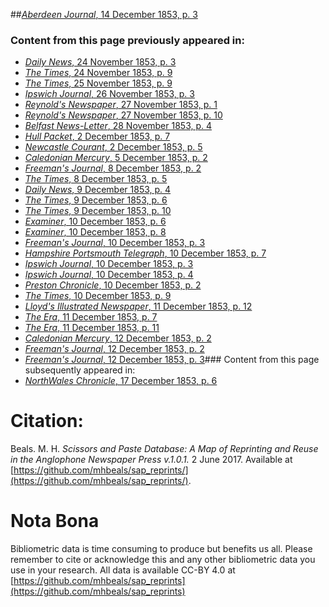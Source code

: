 ##[*Aberdeen Journal*, 14 December 1853, p. 3](https://mhbeals.github.io/sap_html/Aberdeen-Journal/Aberdeen-Journal-14-December-1853-p-3)

### Content from this page previously appeared in:
+ [*Daily News*, 24 November 1853, p. 3](https://mhbeals.github.io/sap_html/Daily-News/Daily-News-24-November-1853-p-3)
+ [*The Times*, 24 November 1853, p. 9](https://mhbeals.github.io/sap_html/The-Times/The-Times-24-November-1853-p-9)
+ [*The Times*, 25 November 1853, p. 9](https://mhbeals.github.io/sap_html/The-Times/The-Times-25-November-1853-p-9)
+ [*Ipswich Journal*, 26 November 1853, p. 3](https://mhbeals.github.io/sap_html/Ipswich-Journal/Ipswich-Journal-26-November-1853-p-3)
+ [*Reynold's Newspaper*, 27 November 1853, p. 1](https://mhbeals.github.io/sap_html/Reynold's-Newspaper/Reynold's-Newspaper-27-November-1853-p-1)
+ [*Reynold's Newspaper*, 27 November 1853, p. 10](https://mhbeals.github.io/sap_html/Reynold's-Newspaper/Reynold's-Newspaper-27-November-1853-p-10)
+ [*Belfast News-Letter*, 28 November 1853, p. 4](https://mhbeals.github.io/sap_html/Belfast-News-Letter/Belfast-News-Letter-28-November-1853-p-4)
+ [*Hull Packet*, 2 December 1853, p. 7](https://mhbeals.github.io/sap_html/Hull-Packet/Hull-Packet-2-December-1853-p-7)
+ [*Newcastle Courant*, 2 December 1853, p. 5](https://mhbeals.github.io/sap_html/Newcastle-Courant/Newcastle-Courant-2-December-1853-p-5)
+ [*Caledonian Mercury*, 5 December 1853, p. 2](https://mhbeals.github.io/sap_html/Caledonian-Mercury/Caledonian-Mercury-5-December-1853-p-2)
+ [*Freeman's Journal*, 8 December 1853, p. 2](https://mhbeals.github.io/sap_html/Freeman's-Journal/Freeman's-Journal-8-December-1853-p-2)
+ [*The Times*, 8 December 1853, p. 5](https://mhbeals.github.io/sap_html/The-Times/The-Times-8-December-1853-p-5)
+ [*Daily News*, 9 December 1853, p. 4](https://mhbeals.github.io/sap_html/Daily-News/Daily-News-9-December-1853-p-4)
+ [*The Times*, 9 December 1853, p. 6](https://mhbeals.github.io/sap_html/The-Times/The-Times-9-December-1853-p-6)
+ [*The Times*, 9 December 1853, p. 10](https://mhbeals.github.io/sap_html/The-Times/The-Times-9-December-1853-p-10)
+ [*Examiner*, 10 December 1853, p. 6](https://mhbeals.github.io/sap_html/Examiner/Examiner-10-December-1853-p-6)
+ [*Examiner*, 10 December 1853, p. 8](https://mhbeals.github.io/sap_html/Examiner/Examiner-10-December-1853-p-8)
+ [*Freeman's Journal*, 10 December 1853, p. 3](https://mhbeals.github.io/sap_html/Freeman's-Journal/Freeman's-Journal-10-December-1853-p-3)
+ [*Hampshire Portsmouth Telegraph*, 10 December 1853, p. 7](https://mhbeals.github.io/sap_html/Hampshire-Portsmouth-Telegraph/Hampshire-Portsmouth-Telegraph-10-December-1853-p-7)
+ [*Ipswich Journal*, 10 December 1853, p. 3](https://mhbeals.github.io/sap_html/Ipswich-Journal/Ipswich-Journal-10-December-1853-p-3)
+ [*Ipswich Journal*, 10 December 1853, p. 4](https://mhbeals.github.io/sap_html/Ipswich-Journal/Ipswich-Journal-10-December-1853-p-4)
+ [*Preston Chronicle*, 10 December 1853, p. 2](https://mhbeals.github.io/sap_html/Preston-Chronicle/Preston-Chronicle-10-December-1853-p-2)
+ [*The Times*, 10 December 1853, p. 9](https://mhbeals.github.io/sap_html/The-Times/The-Times-10-December-1853-p-9)
+ [*Lloyd's Illustrated Newspaper*, 11 December 1853, p. 12](https://mhbeals.github.io/sap_html/Lloyd's-Illustrated-Newspaper/Lloyd's-Illustrated-Newspaper-11-December-1853-p-12)
+ [*The Era*, 11 December 1853, p. 7](https://mhbeals.github.io/sap_html/The-Era/The-Era-11-December-1853-p-7)
+ [*The Era*, 11 December 1853, p. 11](https://mhbeals.github.io/sap_html/The-Era/The-Era-11-December-1853-p-11)
+ [*Caledonian Mercury*, 12 December 1853, p. 2](https://mhbeals.github.io/sap_html/Caledonian-Mercury/Caledonian-Mercury-12-December-1853-p-2)
+ [*Freeman's Journal*, 12 December 1853, p. 2](https://mhbeals.github.io/sap_html/Freeman's-Journal/Freeman's-Journal-12-December-1853-p-2)
+ [*Freeman's Journal*, 12 December 1853, p. 3](https://mhbeals.github.io/sap_html/Freeman's-Journal/Freeman's-Journal-12-December-1853-p-3)### Content from this page subsequently appeared in:
+ [*NorthWales Chronicle*, 17 December 1853, p. 6](https://mhbeals.github.io/sap_html/NorthWales-Chronicle/NorthWales-Chronicle-17-December-1853-p-6)
                    
# Citation: 

Beals. M. H. *Scissors and Paste Database: A Map of Reprinting and Reuse in the Anglophone Newspaper Press v.1.0.1.* 2 June 2017. Available at [https://github.com/mhbeals/sap_reprints/](https://github.com/mhbeals/sap_reprints/). 
                    
# Nota Bona

Bibliometric data is time consuming to produce but benefits us all. Please remember to cite or acknowledge this and any other bibliometric data you use in your research. All data is available CC-BY 4.0 at [https://github.com/mhbeals/sap_reprints](https://github.com/mhbeals/sap_reprints)